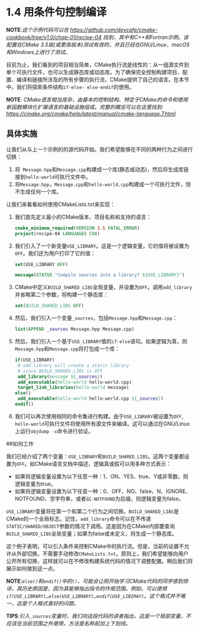 # 1.4 用条件句控制编译

**NOTE**:*这个示例代码可以在 https://github.com/devcafe/cmake-cookbook/tree/v1.0/chap-01/recipe-04 找到，其中有C++和Fortran示例。该配置在CMake 3.5版(或更高版本)测试有效的，并且已经在GNU/Linux、macOS和Windows上进行了测试。*

目前为止，我们看到的项目相当简单，CMake执行流是线性的：从一组源文件到单个可执行文件，也可以生成静态库或动态库。为了确保完全控制构建项目、配置、编译和链接所涉及的所有步骤的执行流，CMake提供了自己的语言。在本节中，我们将探索条件结构`if-else- else-endif`的使用。

**NOTE**: *CMake语言相当庞杂，由基本的控制结构、特定于CMake的命令和使用新函数模块化扩展语言的基础设施组成。完整的概览可以在这里找到: https://cmake.org/cmake/help/latest/manual/cmake-language.7.html*

## 具体实施

让我们从与上一个示例的的源代码开始。我们希望能够在不同的两种行为之间进行切换：

1. 将` Message.hpp`和`Message.cpp`构建成一个库(静态或动态)，然后将生成库链接到`hello-world`可执行文件中。
2. 将`Message.hpp`，`Message.cpp`和`hello-world.cpp`构建成一个可执行文件，但不生成任何一个库。

让我们来看看如何使用CMakeLists.txt来实现：

1. 我们首先定义最小的CMake版本、项目名称和支持的语言：

   ```cmake
   cmake_minimum_required(VERSION 3.5 FATAL_ERROR)
   project(recipe-04 LANGUAGES CXX)
   ```
   
2. 我们引入了一个新变量`USE_LIBRARY`。这是一个逻辑变量，它的值将被设置为`OFF`。我们还为用户打印了它的值：

   ```cmake
   set(USE_LIBRARY OFF)
   
   message(STATUS "Compile sources into a library? ${USE_LIBRARY}")
   ```

3. CMake中定义`BUILD_SHARED_LIBS`全局变量，并设置为`OFF`。调用`add_library`并省略第二个参数，将构建一个静态库：

   ```cmake
   set(BUILD_SHARED_LIBS OFF)
   ```

4. 然后，我们引入一个变量`_sources`，包括`Message.hpp`和`Message.cpp`：

   ```cmake
   list(APPEND _sources Message.hpp Message.cpp)
   ```

5. 然后，我们引入一个基于`USE_LIBRARY`值的`if-else`语句。如果逻辑为真，则` Message.hpp`和`Message.cpp`将打包成一个库：

   ```cmake
   if(USE_LIBRARY)
   	# add_library will create a static library
   	# since BUILD_SHARED_LIBS is OFF
   	add_library(message ${_sources})
   	add_executable(hello-world hello-world.cpp)
   	target_link_libraries(hello-world message)
   else()
   	add_executable(hello-world hello-world.cpp ${_sources})
   endif()
   ```
   
6. 我们可以再次使用相同的命令集进行构建。由于`USE_LIBRARY`被设置为`OFF`, `hello-world`可执行文件将使用所有源文件来编译。这可以通过在GNU/Linux上运行`objdump -x`命令进行验证。

##如何工作

我们已经介绍了两个变量：`USE_LIBRARY`和`BUILD_SHARED_LIBS`。这两个变量都设置为`OFF`。如CMake语言文档中描述，逻辑真或假可以用多种方式表示：

* 如果将逻辑变量设置为以下任意一种：1、ON、YES、true、Y或非零数，则逻辑变量为true。
* 如果将逻辑变量设置为以下任意一种：0、OFF、NO、false、N、IGNORE、NOTFOUND、空字符串，或者以`-NOTFOUND`为后缀，则逻辑变量为false。

`USE_LIBRARY`变量将在第一个和第二个行为之间切换。`BUILD_SHARED_LIBS`是CMake的一个全局标志。记住，`add_library`命令可以在不传递`STATIC/SHARED/OBJECT`参数的情况下调用。这是因为在CMake内部要查询`BUILD_SHARED_LIBS`全局变量；如果为false或未定义，将生成一个静态库。

这个例子表明，可以引入条件来控制CMake中的执行流。但是，当前的设置不允许从外部切换，不需要手动修改`CMakeLists.txt`。原则上，我们希望能够向用户公开所有切换，这样就可以在不修改构建系统代码的情况下调整配置。稍后我们将展示如何做到这一点。

**NOTE**:*`else()`和`endif()`中的`()`，可能会让刚开始学习CMake代码的同学感到惊讶。其历史原因是，因为其能够指出指令的作用范围。例如，可以使用`if(USE_LIBRARY)…else(USE_LIBRARY)…endif(USE_LIBIRAY)`。这个格式并不唯一，这是个人格式喜好的问题。*

**TIPS**:*引入`_sources`变量时，我们向这段代码的读者指出，这是一个局部变量，不应该在当前范围之外使用，方法是名称前加上下划线。*

